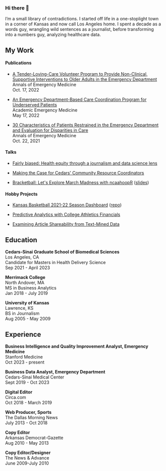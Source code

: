 ### Hi there 👋

I’m a small library of contradictions. I started off life in a one-stoplight town in a corner of Kansas and now call Los Angeles home. I spent a decade as a words guy<a rel="me" href="https://fosstodon.org/@lukemorris">,</a>  wrangling wild sentences as a journalist, before transforming into a numbers guy, analyzing healthcare data.

## My Work

#### Publications

-   [A Tender-Loving-Care Volunteer Program to Provide Non-Clinical, Supportive Interventions to Older Adults in the Emergency Department](https://www.sciencedirect.com/science/article/pii/S019606442200703X)\
    Annals of Emergency Medicine\
    Oct. 17, 2022

-   [An Emergency Department-Based Care Coordination Program for Underserved Patients](https://onlinelibrary.wiley.com/doi/full/10.1111/acem.14511)\
    Academic Emergency Medicine\
    May 17, 2022

-   [30 Characteristics of Patients Restrained in the Emergency Department and Evaluation for Disparities in Care](https://www.annemergmed.com/article/S0196-0644(21)00879-9/fulltext)\
    Annals of Emergency Medicine\
    Oct. 22, 2021

#### Talks

-    [Fairly biased: Health equity through a journalism and data science lens](https://lukesmorris.com/health-equity-lecture/Health_Equity_Lecture.html)

-   [Making the Case for Cedars' Community Resource Coordinators](https://morrisluke.github.io/Cedars_CRCs/Cedars_CRCs.html)

-   [Bracketball: Let's Explore March Madness with ncaahoopR](https://youtu.be/_KnVDbc7Rew) ([slides](https://docs.google.com/presentation/d/1F9TTfK1_zRlzdvw4UCseaAXh-NQch4oy6zB3zXMamiY/edit?usp=sharing))

#### Hobby Projects

-   [Kansas Basketball 2021-22 Season Dashboard](https://hzr5pf-luke0morris.shinyapps.io/kansas-basketball-2021-22/) ([repo](https://github.com/morrisLuke/kansas_basketball_dashboard))

-   [Predictive Analytics with College Athletics Financials](https://github.com/morrisLuke/Predictive-Analytics-with-College-Athletics-Financials)

-   [Examining Article Shareability from Text-Mined Data](https://github.com/morrisLuke/Examining-Article-Shareability)

## Education

**Cedars-Sinai Graduate School of Biomedical Sciences**\
Los Angeles, CA\
Candidate for Masters in Health Delivery Science\
Sep 2021 - April 2023

**Merrimack College**\
North Andover, MA\
MS in Business Analytics\
Jan 2018 - July 2019

**University of Kansas**\
Lawrence, KS\
BS in Journalism\
Aug 2005 - May 2009

## Experience

**Business Intelligence and Quality Improvement Analyst, Emergency Medicine**\
Stanford Medicine\
Oct 2023 - present

**Business Data Analyst, Emergency Department**\
Cedars-Sinai Medical Center\
Sept 2019 - Oct 2023

**Digital Editor**\
Circa.com\
Oct 2018 - March 2019

**Web Producer, Sports**\
The Dallas Morning News\
July 2013 - Oct 2018

**Copy Editor**\
Arkansas Democrat-Gazette\
Aug 2010 - May 2013

**Copy Editor/Designer**\
The News & Advance\
June 2009-July 2010
